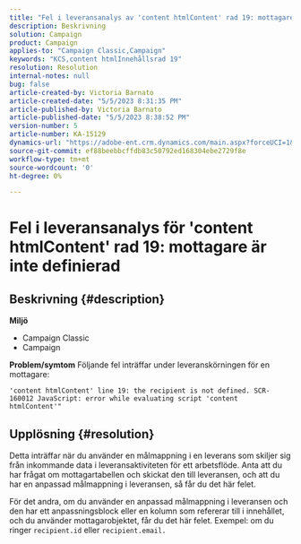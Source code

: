 ```yaml
---
title: "Fel i leveransanalys av 'content htmlContent' rad 19: mottagare är inte definierad"
description: Beskrivning
solution: Campaign
product: Campaign
applies-to: "Campaign Classic,Campaign"
keywords: "KCS,content htmlInnehållsrad 19"
resolution: Resolution
internal-notes: null
bug: false
article-created-by: Victoria Barnato
article-created-date: "5/5/2023 8:31:35 PM"
article-published-by: Victoria Barnato
article-published-date: "5/5/2023 8:38:52 PM"
version-number: 5
article-number: KA-15129
dynamics-url: "https://adobe-ent.crm.dynamics.com/main.aspx?forceUCI=1&pagetype=entityrecord&etn=knowledgearticle&id=0bfdd9cf-83eb-ed11-a7c6-6045bd0065f9"
source-git-commit: ef88beebbcffdb83c50792ed168304ebe2729f8e
workflow-type: tm+mt
source-wordcount: '0'
ht-degree: 0%

---
```


# Fel i leveransanalys för &#39;content htmlContent&#39; rad 19: mottagare är inte definierad

## Beskrivning {#description}

<b>Miljö</b>
- Campaign Classic
- Campaign


<b>Problem/symtom</b>
Följande fel inträffar under leveranskörningen för en mottagare:

`'content htmlContent' line 19: the recipient is not defined. SCR-160012 JavaScript: error while evaluating script 'content htmlContent'"`


## Upplösning {#resolution}


Detta inträffar när du använder en målmappning i en leverans som skiljer sig från inkommande data i leveransaktiviteten för ett arbetsflöde. Anta att du har frågat om mottagartabellen och skickat den till leveransen, och att du har en anpassad målmappning i leveransen, så får du det här felet.

För det andra, om du använder en anpassad målmappning i leveransen och den har ett anpassningsblock eller en kolumn som refererar till i innehållet, och du använder mottagarobjektet, får du det här felet. Exempel: om du ringer `recipient.id` eller `recipient.email.`
